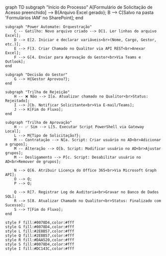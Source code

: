 graph TD
    subgraph "Início do Processo"
        A[Formulário de Solicitação de Acesso preenchido] --> B{Arquivo Excel gerado};
        B --> C[Salvo na pasta 'Formulários IAM' no SharePoint];
    end

    subgraph "Power Automate: Orquestração"
        C -- Gatilho: Novo arquivo criado --> D[1. Ler linhas do arquivo Excel];
        D --> E[2. Iniciar e declarar variáveis<br>(Nome, Cargo, Gestor, etc.)];
        E --> F[3. Criar Chamado no Qualitor via API REST<br>Anexar Excel];
        F --> G[4. Enviar para Aprovação do Gestor<br>Via Teams e Outlook];
    end

    subgraph "Decisão do Gestor"
        G --> H{Gestor Aprovou?};
    end

    subgraph "Trilha de Rejeição"
        H -- ❌ Não --> I[a. Atualizar chamado no Qualitor<br>Status: Rejeitado];
        I --> J[b. Notificar Solicitante<br>Via E-mail/Teams];
        J --> K[Fim do Fluxo];
    end

    subgraph "Trilha de Aprovação"
        H -- ✅ Sim --> L[5. Executar Script PowerShell via Gateway Local];
        L --> M{Tipo de Solicitação?};
        M -- Contratação --> N[a. Script: Criar usuário no AD<br>Adicionar a grupos];
        M -- Alteração --> O[b. Script: Modificar usuário no AD<br>Ajustar grupos];
        M -- Desligamento --> P[c. Script: Desabilitar usuário no AD<br>Remover de grupos];

        N --> Q[6. Atribuir Licença do Office 365<br>Via Microsoft Graph API];
        O --> Q;
        P --> Q;

        Q --> R[7. Registrar Log de Auditoria<br>Gravar no Banco de Dados SQL];
        R --> S[8. Atualizar Chamado no Qualitor<br>Status: Finalizado com Sucesso];
        S --> T[Fim do Fluxo];
    end

    style F fill:#0078D4,color:#fff
    style G fill:#0078D4,color:#fff
    style L fill:#2E8B57,color:#fff
    style Q fill:#2E8B57,color:#fff
    style R fill:#DAA520,color:#fff
    style S fill:#0078D4,color:#fff
    style I fill:#DC143C,color:#fff